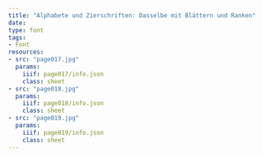 ```yaml
---
title: "Alphabete und Zierschriften: Dasselbe mit Blättern und Ranken"
date:
type: font
tags:
- Font
resources:
- src: "page017.jpg"
  params:
    iiif: page017/info.json
    class: sheet
- src: "page018.jpg"
  params:
    iiif: page018/info.json
    class: sheet
- src: "page019.jpg"
  params:
    iiif: page019/info.json
    class: sheet
---
```

